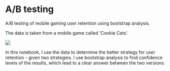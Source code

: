 # A/B testing
A/B testing of mobile gaming user retention using bootstrap analysis.

The data is taken from a mobile game called 'Cookie Cats'.

![](https://i.imgur.com/yQ3Zvve.jpg)

In this notebook, I use the data to determine the better strategy for user retention - given two strategies. I use bootstrap analysis to find confidence levels of the results, which lead to a clear answer between the two versions.
